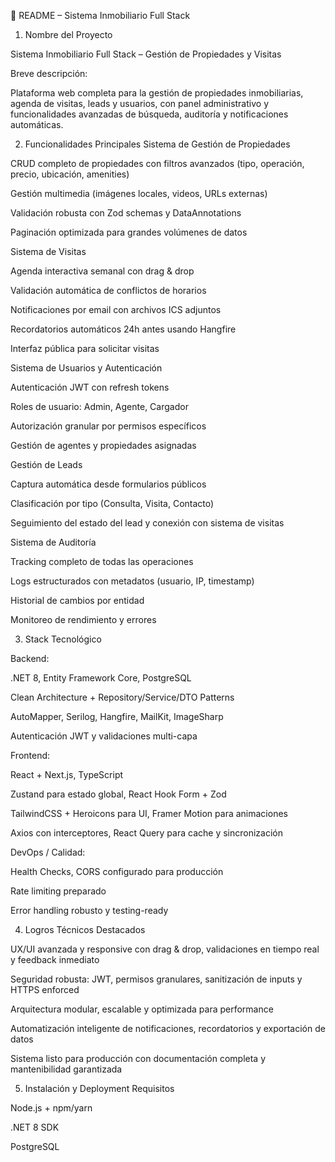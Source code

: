 🔹 README – Sistema Inmobiliario Full Stack
1. Nombre del Proyecto

Sistema Inmobiliario Full Stack – Gestión de Propiedades y Visitas

Breve descripción:

Plataforma web completa para la gestión de propiedades inmobiliarias, agenda de visitas, leads y usuarios, con panel administrativo y funcionalidades avanzadas de búsqueda, auditoría y notificaciones automáticas.

2. Funcionalidades Principales
Sistema de Gestión de Propiedades

CRUD completo de propiedades con filtros avanzados (tipo, operación, precio, ubicación, amenities)

Gestión multimedia (imágenes locales, videos, URLs externas)

Validación robusta con Zod schemas y DataAnnotations

Paginación optimizada para grandes volúmenes de datos

Sistema de Visitas

Agenda interactiva semanal con drag & drop

Validación automática de conflictos de horarios

Notificaciones por email con archivos ICS adjuntos

Recordatorios automáticos 24h antes usando Hangfire

Interfaz pública para solicitar visitas

Sistema de Usuarios y Autenticación

Autenticación JWT con refresh tokens

Roles de usuario: Admin, Agente, Cargador

Autorización granular por permisos específicos

Gestión de agentes y propiedades asignadas

Gestión de Leads

Captura automática desde formularios públicos

Clasificación por tipo (Consulta, Visita, Contacto)

Seguimiento del estado del lead y conexión con sistema de visitas

Sistema de Auditoría

Tracking completo de todas las operaciones

Logs estructurados con metadatos (usuario, IP, timestamp)

Historial de cambios por entidad

Monitoreo de rendimiento y errores

3. Stack Tecnológico

Backend:

.NET 8, Entity Framework Core, PostgreSQL

Clean Architecture + Repository/Service/DTO Patterns

AutoMapper, Serilog, Hangfire, MailKit, ImageSharp

Autenticación JWT y validaciones multi-capa

Frontend:

React + Next.js, TypeScript

Zustand para estado global, React Hook Form + Zod

TailwindCSS + Heroicons para UI, Framer Motion para animaciones

Axios con interceptores, React Query para cache y sincronización

DevOps / Calidad:

Health Checks, CORS configurado para producción

Rate limiting preparado

Error handling robusto y testing-ready

4. Logros Técnicos Destacados

UX/UI avanzada y responsive con drag & drop, validaciones en tiempo real y feedback inmediato

Seguridad robusta: JWT, permisos granulares, sanitización de inputs y HTTPS enforced

Arquitectura modular, escalable y optimizada para performance

Automatización inteligente de notificaciones, recordatorios y exportación de datos

Sistema listo para producción con documentación completa y mantenibilidad garantizada

5. Instalación y Deployment
Requisitos

Node.js + npm/yarn

.NET 8 SDK

PostgreSQL
